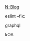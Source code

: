 [N-Blog](https://github.com/nswbmw/N-blog/blob/master/book/4.2%20%E5%87%86%E5%A4%87%E5%B7%A5%E4%BD%9C.md)

 eslint –fix:

 graphql

 kOA
 